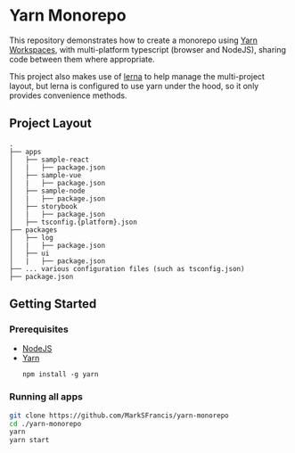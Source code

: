 # Yarn Monorepo

This repository demonstrates how to create a monorepo using [Yarn Workspaces](https://classic.yarnpkg.com/en/docs/workspaces/), with multi-platform typescript (browser and NodeJS), sharing code between them where appropriate.

This project also makes use of [lerna](https://lerna.js.org/) to help manage the multi-project layout, but lerna is configured to use yarn under the hood, so it only provides convenience methods. 

## Project Layout

```
.
├── apps
│   ├── sample-react
│   |   ├── package.json
│   ├── sample-vue
│   |   ├── package.json
│   ├── sample-node
│   |   ├── package.json
│   ├── storybook
│   |   ├── package.json
│   ├── tsconfig.{platform}.json
├── packages
│   ├── log
│   |   ├── package.json
│   ├── ui
│   |   ├── package.json
├── ... various configuration files (such as tsconfig.json)
├── package.json
```

## Getting Started

### Prerequisites

* [NodeJS](https://nodejs.org/en/)
* [Yarn](https://yarnpkg.com/getting-started/install)
  ```
  npm install -g yarn
  ```
  
### Running all apps
```sh
git clone https://github.com/MarkSFrancis/yarn-monorepo
cd ./yarn-monorepo
yarn
yarn start
```
